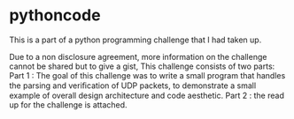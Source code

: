 # pythoncode
This is a part of a python programming challenge that I had taken up.

Due to a non disclosure agreement, more information on the challenge cannot be shared but to give a gist, 
This challenge consists of two parts:
Part 1 : The goal of this challenge was to write a small program that handles the parsing and veriﬁcation of UDP packets, to demonstrate a small example of overall design architecture and code aesthetic.
Part 2 : the read up for the challenge is attached.
